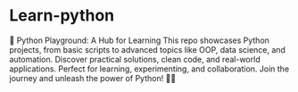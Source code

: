# Learn-python
🐍 Python Playground: A Hub for Learning This repo showcases Python projects, from basic scripts to advanced topics like OOP, data science, and automation. Discover practical solutions, clean code, and real-world applications. Perfect for learning, experimenting, and collaboration. Join the journey and unleash the power of Python! 🚀✨
